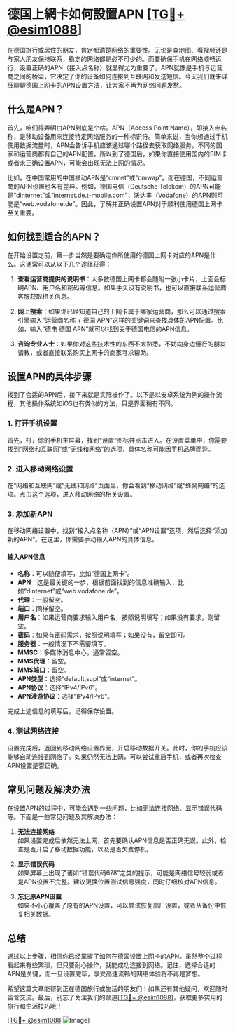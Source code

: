 # 德国上網卡如何設置APN [[TG💪+ @esim1088](https://t.me/s/esim1088)]

在德国旅行或居住的朋友，肯定都清楚网络的重要性。无论是查地图、看视频还是与家人朋友保持联系，稳定的网络都是必不可少的。而要确保手机在网络顺畅运行，设置正确的APN（接入点名称）就显得尤为重要了。APN就像是手机与运营商之间的桥梁，它决定了你的设备如何连接到互联网和发送短信。今天我们就来详细聊聊德国上网卡的APN设置方法，让大家不再为网络问题发愁。

## 什么是APN？

首先，咱们得弄明白APN到底是个啥。APN（Access Point Name），即接入点名称，是移动设备用来连接特定网络服务的一种标识符。简单来说，当你想通过手机使用数据流量时，APN会告诉手机应该通过哪个路径去获取网络服务。不同的国家和运营商都有自己的APN配置，所以到了德国后，如果你直接使用国内的SIM卡或者未正确设置APN，可能会出现无法上网的情况。

比如，在中国常用的中国移动APN是“cmnet”或“cmwap”，而在德国，不同运营商的APN设置也各有差异。例如，德国电信（Deutsche Telekom）的APN可能是“dinternet”或“internet.de.t-mobile.com”，沃达丰（Vodafone）的APN则可能是“web.vodafone.de”。因此，了解并正确设置APN对于顺利使用德国上网卡至关重要。

## 如何找到适合的APN？

在开始设置之前，第一步当然是要确定你所使用的德国上网卡对应的APN是什么。这通常可以从以下几个途径获得：

1. **查看运营商提供的说明书**：大多数德国上网卡都会随附一张小卡片，上面会标明APN、用户名和密码等信息。如果手头没有说明书，也可以直接联系运营商客服获取相关信息。

2. **网上搜索**：如果你已经知道自己的上网卡属于哪家运营商，那么可以通过搜索引擎输入“运营商名称 + 德国 APN”这样的关键词来查找具体的APN配置。比如，输入“德电 德国 APN”就可以找到关于德国电信的APN信息。

3. **咨询专业人士**：如果你对这些技术性的东西不太熟悉，不妨向身边懂行的朋友请教，或者直接联系购买上网卡的商家寻求帮助。

## 设置APN的具体步骤

找到了合适的APN后，接下来就是实际操作了。以下是以安卓系统为例的操作流程，其他操作系统如iOS也有类似的方法，只是界面稍有不同。

### 1. 打开手机设置

首先，打开你的手机主屏幕，找到“设置”图标并点击进入。在设置菜单中，你需要找到“网络和互联网”或“无线和网络”的选项，具体名称可能因手机品牌而异。

### 2. 进入移动网络设置

在“网络和互联网”或“无线和网络”页面里，你会看到“移动网络”或“蜂窝网络”的选项。点击这个选项，进入移动网络的相关设置。

### 3. 添加新APN

在移动网络设置中，找到“接入点名称（APN）”或“APN设置”选项，然后选择“添加新的APN”。在这里，你需要手动输入APN的具体信息。

#### 输入APN信息

- **名称**：可以随便填写，比如“德国上网卡”。
- **APN**：这是最关键的一步，根据前面找到的信息准确输入，比如“dinternet”或“web.vodafone.de”。
- **代理**：一般留空。
- **端口**：同样留空。
- **用户名**：如果运营商要求输入用户名，按照说明填写；如果没有要求，则留空。
- **密码**：如果有密码需求，按照说明填写；如果没有，留空即可。
- **服务器**：一般情况下不需要填写。
- **MMSC**：多媒体消息中心，通常留空。
- **MMS代理**：留空。
- **MMS端口**：留空。
- **APN类型**：选择“default,supl”或“internet”。
- **APN协议**：选择“IPv4/IPv6”。
- **APN漫游协议**：选择“IPv4/IPv6”。

完成上述信息的填写后，记得保存设置。

### 4. 测试网络连接

设置完成后，返回到移动网络设置界面，开启移动数据开关。此时，你的手机应该能够自动连接到网络了。如果仍然无法上网，可以尝试重启手机，或者再次检查APN设置是否正确。

## 常见问题及解决办法

在设置APN的过程中，可能会遇到一些问题，比如无法连接网络、显示错误代码等。下面是一些常见问题及其解决办法：

1. **无法连接网络**  
   如果设置完成后依然无法上网，首先要确认APN信息是否正确无误。此外，检查是否开启了移动数据功能，以及是否欠费停机。

2. **显示错误代码**  
   如果屏幕上出现了诸如“错误代码678”之类的提示，可能是网络信号较弱或者是APN设置不完整。建议更换位置测试信号强度，同时仔细核对APN信息。

3. **忘记原APN设置**  
   如果不小心覆盖了原有的APN设置，可以尝试恢复出厂设置，或者从备份中恢复相关数据。

## 总结

通过以上步骤，相信你已经掌握了如何在德国设置上网卡的APN。虽然整个过程看起来有些繁琐，但只要耐心操作，就能成功连接到网络。记住，选择合适的APN是关键，而一旦设置完毕，享受高速流畅的网络体验将不再是梦想。

希望这篇文章能帮到正在德国旅行或生活的朋友们！如果还有其他疑问，欢迎随时留言交流。最后，别忘了关注我们的频道[[TG💪+ @esim1088](https://t.me/s/esim1088)]，获取更多实用的旅行和生活技巧哦！

[[TG💪+ @esim1088](https://t.me/s/esim1088) ![Image](https://i.postimg.cc/4NQfJmqS/Snipaste-2025-05-13-00-14-12.png)]
